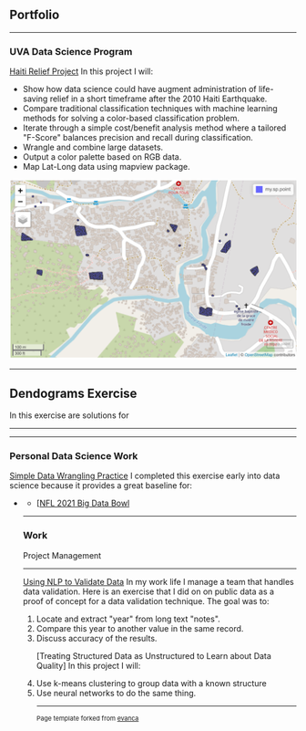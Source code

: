 ## Portfolio

---

### UVA Data Science Program 

[Haiti Relief Project](/machinelearnjoe/Disaster%20Relief%20Project.htm)
In this project I will:
<ul>
  <li>Show how data science could have augment administration of life-saving relief in a short timeframe after the 2010 Haiti Earthquake.</li>
  <li>Compare traditional classification techniques with machine learning methods for solving a color-based classification problem.</li>
   <li>Iterate through a simple cost/benefit analysis method where a tailored "F-Score" balances precision and recall during classification.</li>
  <li>Wrangle and combine large datasets. </li>
  <li>Output a color palette based on RGB data.</li>
  <li>Map Lat-Long data using mapview package.</li> 
</ul>

<img src="images/Screen Shot 2020-12-31 at 4.53.33 PM.png?raw=true"/>

---
## Dendograms Exercise
In this exercise are solutions for 
  
---

---

### Personal Data Science Work

[Simple Data Wrangling Practice](/machinelearnjoe/Data%Wrangling%Practice.htm)
I completed this exercise early into data science because it provides a great baseline for:
<ul>
  <li>

- [[NFL 2021 Big Data Bowl](/pdf/sample_presentation.pdf)


---

### Work
Project Management

---
[Using NLP to Validate Data](/machinelearnjoe/Data%Wrangling%Practice.htm)
In my work life I manage a team that handles data validation. Here is an exercise that I did on on public data as a proof of concept for a data validation technique. The goal was to: 
<ol>
  <li>Locate and extract "year" from long text "notes".</li>
  <li>Compare this year to another value in the same record.</li>
  <li>Discuss accuracy of the results.</li>

[Treating Structured Data as Unstructured to Learn about Data Quality]
In this project I will:
<li>Use k-means clustering to group data with a known structure</li>
<li>Use neural networks to do the same thing. </li>  

---
<p style="font-size:11px">Page template forked from <a href="https://github.com/evanca/quick-portfolio">evanca</a></p>
<!-- Remove above link if you don't want to attibute -->
